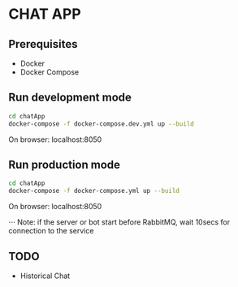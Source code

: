 # CHAT APP

## Prerequisites
* Docker
* Docker Compose

## Run development mode
``` sh
cd chatApp
docker-compose -f docker-compose.dev.yml up --build
```
On browser: localhost:8050

## Run production mode
``` sh
cd chatApp
docker-compose -f docker-compose.yml up --build
```
On browser: localhost:8050

⋅⋅⋅ Note: if the server or bot start before RabbitMQ, wait 10secs for connection to the service

## TODO
* Historical Chat
